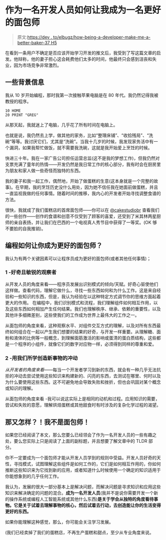 # 作为一名开发人员如何让我成为一名更好的面包师

> 原文:[https://dev . to/elbugz/how-being-a-developer-make-me-a-better-baker-37 H5](https://dev.to/elbugz/how-being-a-developer-made-me-a-better-baker-37h5)

在看到一条用户不确定是否应该开始学习开发的推文后，我受到了写这篇文章的启发。他辩称，他的妻子担心这会耗费他们太多的时间，他最终只会感到沮丧和失业，因为市场竞争非常激烈。

## [](#some-background-information)一些背景信息

我从 10 岁开始编程，那时我第一次接触苹果电脑是在 80 年代。我仍然记得我被教授的程序。

```
10 HOME
20 PRINT "GREG" 
```

从那天起，我就迷上了电脑，几乎花了所有时间在电脑上。

也就是说，我仍然去上学，做其他的家务，比如“整理床铺”、“收拾残局”、“洗碗”等等。我讨厌它们，尤其是“洗碗”。当我十几岁的时候，我发现家务活中有一个漏洞，如果我帮忙做饭，就不需要我洗碗，这就是我开始爱上烹饪的时候。

快进三十年。我在一家广告公司担任运营总监(这不是我的梦想工作)，但我仍然对支票充满了童年的热情——开发仍然是我日常工作的核心部分，我有时会在厨房里为朋友和家人做一些奇怪而独特的东西。

我的妻子和我一起工作，偶然地，开始了做蛋糕的生意(这本身就是一个完整的故事)。在早期，我的烹饪历史没什么用处，因为她不信任我在她面前做蛋糕，并且一直监视我做的任何事情。随着时间的推移，我内心的开发者开始寻找调整食谱的方法。

很快，我就成了我们蛋糕店的首席面包师——你可以在 [@cakestudiobr](http://instagram.com/cakestudiobr) 查看我们的一些创作——创作的食谱和创意不仅受到了顾客的喜爱，还受到了米其林两星厨师的亲自表扬，并让我们在巴西的一个电视真人秀节目中获得了一等奖。(OK 够不要脸的自我推销)。

## [](#how-does-programming-make-you-a-better-baker)编程如何让你成为更好的面包师？

我认为有两个关键因素可以让程序员成为更好的面包师(或者其他任何事情)；

### 1 -好奇且敏锐的观察者

从开发人员的角度来看——程序员发展出识别模式的倾向/天赋。好奇心驱使他们这样做。查看代码，理解它做什么，寻找一些东西如何和为什么工作。这是来自经验和一些知识的东西，但是，我认为经验在以这种特定方式调节你的思维方面起着更大的作用。
在编程中，我们识别模式和流程，我们理解组件如何相互作用，以及这些东西如何相加产生任何结果。我们也理解秩序、继承、依赖的重要性，以及其他许多细微差别，这些使我们的工作成为世界上最伟大的工作之一。

从面包师的角度来看，这种观察水平、对组件交互方式的理解，以及对所有东西最终如何组合在一起以产生我们想要的结果的好奇，与开发一样重要。从理解糖、面粉和液体的比例等一般概念，到理解面筋激活的影响或蛋清的蛋白质结构，这些都是一个程序的小组件，就像它们的数字对应物一样，必须得到同样的尊重和爱。

### [](#2-the-urge-to-create-new-things-with-what-we-learn)2 -用我们所学创造新事物的冲动

*从开发者的角度来看*——每当一个开发者学习到新的东西，就会有一种几乎无法抗拒的冲动去尝试使用这些知识来构建新的、闪亮的东西，去测试在哪里、何时以及为什么要使用这些东西。这不可避免地会导致失败和挫折，但也会巩固对某个概念或知识的理解。

从面包师的角度来看 -我可以说这实际上是相同的动机和过程。应用知识的需要，尝试和失败的意愿，理解烘焙蛋糕或其他甜食时有时涉及的复杂化学过程的渴望。

## [](#so-what-i-am-not-a-baker)那又怎样？！我不是面包师！

如果您已经阅读了本文，那么您要么已经领会了作为一名开发人员的一些有趣之处，要么您实际上只是阅读了上面的副标题，并且想要了解文章中的 TLDR 部分。

你不一定要成为一个面包师才能从开发人员学到的规则中受益。开发人员好奇的天性，寻找模式，试图理解这些组件是如何工作的，它们是如何相互作用的，你如何推断这些知识来为它找到新的应用，或者知道什么时候使用一个确定的知识适用于你能想象到的几乎任何工作。

我认为，发展的很大一部分基本上是解决问题，而解决问题是寻求知识和应用这些知识来解决确定的问题的混合。**成为一名开发人员**(我并不是说你需要开发一个新的操作系统或编程人工智能系统或其他什么东西)**是关于学会从独特的角度看待事物。它是关于试着去理解事物的核心，然后试着去行动，去创造能让你的生活变得更好的东西。**

如果你能理解这种感觉，那么，你可能会关注学习发展。

(我们已经卖掉了我们的蛋糕店，不再生产蛋糕和甜点，至少从专业角度来说。